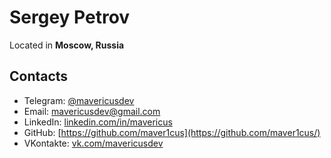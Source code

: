 # Sergey Petrov

Located in **Moscow, Russia**

## Contacts
- Telegram:  [@mavericusdev](https://t.me/mavericusdev)
- Email: [mavericusdev@gmail.com](mailto:mavericusdev@gmail.com)
- LinkedIn: [linkedin.com/in/mavericus](https://www.linkedin.com/in/mavericus/)
- GitHub: [https://github.com/maver1cus](https://github.com/maver1cus/)
- VKontakte: [vk.com/mavericusdev](https://vk.com/mavericusdev/)
